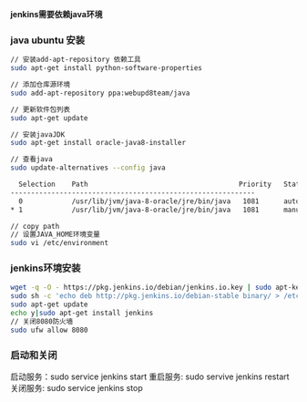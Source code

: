 **jenkins需要依赖java环境**
### java ubuntu 安装
```bash
// 安装add-apt-repository 依赖工具
sudo apt-get install python-software-properties

// 添加仓库源环境
sudo add-apt-repository ppa:webupd8team/java

// 更新软件包列表
sudo apt-get update

// 安装javaJDK
sudo apt-get install oracle-java8-installer

// 查看java
sudo update-alternatives --config java

  Selection    Path                                     Priority   Status
------------------------------------------------------------
  0            /usr/lib/jvm/java-8-oracle/jre/bin/java   1081      auto mode
* 1            /usr/lib/jvm/java-8-oracle/jre/bin/java   1081      manual mode

// copy path
// 设置JAVA_HOME环境变量
sudo vi /etc/environment
```
### jenkins环境安装
```bash
wget -q -O - https://pkg.jenkins.io/debian/jenkins.io.key | sudo apt-key add -
sudo sh -c 'echo deb http://pkg.jenkins.io/debian-stable binary/ > /etc/apt/sources.list.d/jenkins.list'
sudo apt-get update
echo y|sudo apt-get install jenkins
// 关闭8080防火墙
sudo ufw allow 8080
```

### 启动和关闭
启动服务：sudo service jenkins start
重启服务: sudo servive jenkins restart
关闭服务: sudo service jenkins stop